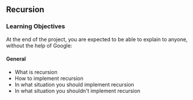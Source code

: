 ## Recursion

### Learning Objectives

At the end of the project, you are expected to be able to explain to anyone, without the help of Google:

#### General

- What is recursion
- How to implement recursion
- In what situation you should implement recursion
- In what situation you shouldn't implement recursion

